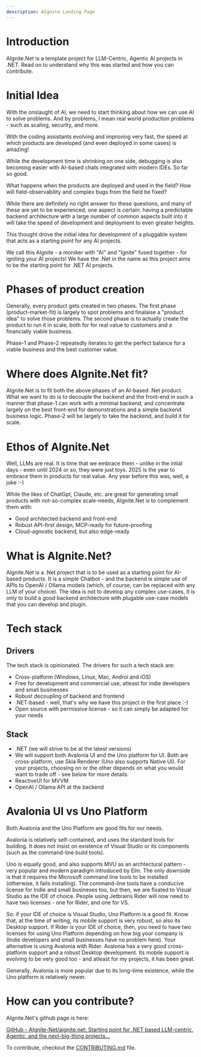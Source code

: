 ```yaml
---
description: AIgnite Landing Page
---
```


# Introduction

AIgnite.Net is a template project for LLM-Centric, Agentic AI projects in .NET. Read on to understand why this was started and how you can contribute.

# Initial Idea

With the onslaught of AI, we need to start thinking about how we can use AI to solve problems. And by problems, I mean real world production problems - such as scaling, security, and more.

With the coding assistants evolving and improving very fast, the speed at which products are developed (and even deployed in some cases) is amazing!

While the development time is shrinking on one side, debugging is also becoming easier with AI-based chats integrated with modern IDEs. So far so good.

What happens when the products are deployed and used in the field? How will field-observability and complex bugs from the field be fixed?

While there are definitely no right answer for these questions, and many of these are yet to be experienced, one aspect is certain: having a predictable backend architecture with a large number of common aspects built into it will take the speed of development and deployment to even greater heights.

This thought drove the initial idea for development of a pluggable system that acts as a starting point for any AI projects.

We call this AIgnite - a moniker with "AI" and "Ignite" fused together - for igniting your AI projects! We have the .Net in the name as this project aims to be the starting point for .NET AI projects.

# Phases of product creation

Generally, every product gets created in two phases. The first phase (product-market-fit) is largely to spot problems and finalaise a "product idea" to solve those problems. The second phase is to actually create the product to run it in scale, both for for real value to customers and a financially viable business.

Phase-1 and Phase-2 repeatedly iterates to get the perfect balance for a viable business and the best customer value.

# Where does AIgnite.Net fit?

AIgnite.Net is to fit both the above phases of an AI-based .Net product. What we want to do is to decouple the backend and the front-end in such a manner that phase-1 can work with a minimal backend, and concentrate largely on the best front-end for demonstrations and a simple backend business logic. Phase-2 will be largely to take the backend, and build it for scale.

# Ethos of AIgnite.Net

Well, LLMs are real. It is time that we embrace them - unlike in the intial days - even until 2024 or so, they were just toys. 2025 is the year to embrace them in products for real value. Any year before this was, well, a joke :-)

While the likes of ChatGpt, Claude, etc. are great for generating small products with not-so-complex scale-needs, AIgnite.Net is to complement them with:

- Good architected backend and front-end
- Robust API-first design, MCP-ready for future-proofing
- Cloud-agnostic backend, but also edge-ready

# What is AIgnite.Net?

AIgnite.Net is a .Net project that is to be used as a starting point for AI-based products. It is a simple Chatbot - and the backend is simple use of APIs to OpenAI / Ollama models (which, of course, can be replaced with any LLM of your choice). The idea is not to develop any complex use-cases, it is only to build a good backend architecture with plugable use-case models that you can develop and plugin.

# Tech stack

## Drivers

The tech stack is opinionated. The drivers for such a tech stack are:

- Cross-platform (Windows, Linux, Mac, Androi and iOS)
- Free for development and commercial use, atleast for indie developers and small businesses
- Robust decoupling of backend and frontend
- .NET-based - well, that's why we have this project in the first place :-)
- Open source with permissive license - so it can simply be adapted for your needs

## Stack

- .NET (we will strive to be at the latest versions)
- We will support both Avalonia UI and the Uno platform for UI. Both are cross-platform, use Skia Renderer (Uno also supports Native UI). For your projects, choosing on or the other depends on what you would want to trade off - see below for more details.
- ReactiveUI for MVVM
- OpenAI / Ollama API at the backend

# Avalonia UI vs Uno Platform

Both Avalonia and the Uno Platform are good fits for our needs.

Avalonia is relatively self-contained, and uses the standard tools for building. It does not insist on existence of Visual Studio or its components (such as the command-line build tools).

Uno is equally good, and also supports MVU as an archtectural pattern - very popular and modern paradigm introduced by Elm. The only downside is that it requires the Microsoft command line tools to be installed (otherwise, it fails installing). The command-line tools have a conducive license for Indie and small busineses too, but then, we are fixated to Visual Studio as the IDE of choice. People using Jetbrains Rider will now need to have two licenses - one for Rider, and one for VS.

So: if your IDE of choice is Visual Studio, Uno Platform is a good fit. Know that, at the time of writing, its mobile support is very robust, so also its Desktop support. If Rider is your IDE of choice, then, you need to have two licenses for using Uno Platform depending on how big your company is (Indie developers and small businesses have no problem here). Your alternative is using Avalonia with Rider. Avalonia has a very good cross-platform support and a robust Desktop development. Its mobile support is evolving to be very good too - and atleast for my projects, it has been great.

Generally, Avalonia is more popular due to its long-time existence, while the Uno platform is relatively newer.

# How can you contribute?

AIgnite.Net's github page is here: 

[GitHub - AIgnite-Net/aignite.net: Starting point for .NET based LLM-centric, Agentic, and the next-big-thing projects...](https://github.com/AIgnite-Net/aignite.net)

To contribute, checkout the [CONTRIBUTING.md](https://github.com/AIgnite-Net/aignite.net/blob/main/CONTRIBUTING.md) file.


